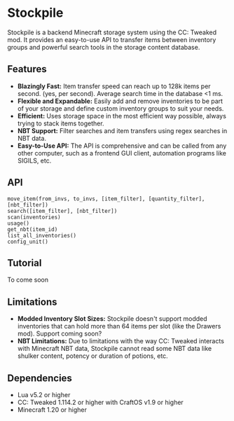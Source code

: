 # Stockpile

Stockpile is a backend Minecraft storage system using the CC: Tweaked mod. It provides an easy-to-use API to transfer items between inventory groups and powerful search tools in the storage content database.

## Features

- **Blazingly Fast:** Item transfer speed can reach up to 128k items per second. (yes, per second). Average search time in the database <1 ms.
- **Flexible and Expandable:** Easily add and remove inventories to be part of your storage and define custom inventory groups to suit your needs.
- **Efficient:** Uses storage space in the most efficient way possible, always trying to stack items together.
- **NBT Support:** Filter searches and item transfers using regex searches in NBT data.
- **Easy-to-Use API:** The API is comprehensive and can be called from any other computer, such as a frontend GUI client, automation programs like SIGILS, etc.

## API
```
move_item(from_invs, to_invs, [item_filter], [quantity_filter], [nbt_filter])
search([item_filter], [nbt_filter])
scan(inventories)
usage()
get_nbt(item_id)
list_all_inventories()
config_unit()
```

## Tutorial

To come soon

## Limitations

- **Modded Inventory Slot Sizes:** Stockpile doesn't support modded inventories that can hold more than 64 items per slot (like the Drawers mod). Support coming soon?
- **NBT Limitations:** Due to limitations with the way CC: Tweaked interacts with Minecraft NBT data, Stockpile cannot read some NBT data like shulker content, potency or duration of potions, etc.

## Dependencies

- Lua v5.2 or higher
- CC: Tweaked 1.114.2 or higher with CraftOS v1.9 or higher
- Minecraft 1.20 or higher
